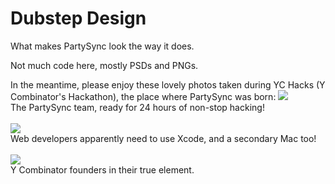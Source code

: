 # Dubstep Design
What makes PartySync look the way it does.

Not much code here, mostly PSDs and PNGs.

In the meantime, please enjoy these lovely photos taken during YC Hacks (Y Combinator's Hackathon), the place where PartySync was born:
<img src="https://pbs.twimg.com/media/BuDfm-gCQAAsgwV.jpg:large"><br />
The PartySync team, ready for 24 hours of non-stop hacking!<br /><br />
<img src="https://pbs.twimg.com/media/BuG3fEQCIAApz_x.jpg:large"></br >
Web developers apparently need to use Xcode, and a secondary Mac too!<br /><br />
<img src="https://pbs.twimg.com/media/BuE6XuoCEAAK-Dm.jpg:large" /><br />
Y Combinator founders in their true element.

